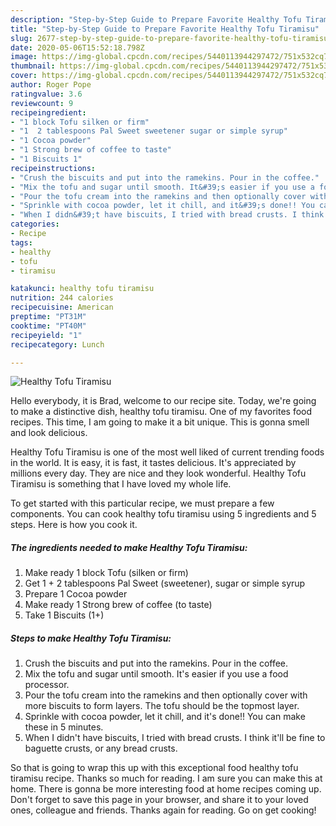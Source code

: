 ```yaml
---
description: "Step-by-Step Guide to Prepare Favorite Healthy Tofu Tiramisu"
title: "Step-by-Step Guide to Prepare Favorite Healthy Tofu Tiramisu"
slug: 2677-step-by-step-guide-to-prepare-favorite-healthy-tofu-tiramisu
date: 2020-05-06T15:52:18.798Z
image: https://img-global.cpcdn.com/recipes/5440113944297472/751x532cq70/healthy-tofu-tiramisu-recipe-main-photo.jpg
thumbnail: https://img-global.cpcdn.com/recipes/5440113944297472/751x532cq70/healthy-tofu-tiramisu-recipe-main-photo.jpg
cover: https://img-global.cpcdn.com/recipes/5440113944297472/751x532cq70/healthy-tofu-tiramisu-recipe-main-photo.jpg
author: Roger Pope
ratingvalue: 3.6
reviewcount: 9
recipeingredient:
- "1 block Tofu silken or firm"
- "1  2 tablespoons Pal Sweet sweetener sugar or simple syrup"
- "1 Cocoa powder"
- "1 Strong brew of coffee to taste"
- "1 Biscuits 1"
recipeinstructions:
- "Crush the biscuits and put into the ramekins. Pour in the coffee."
- "Mix the tofu and sugar until smooth. It&#39;s easier if you use a food processor."
- "Pour the tofu cream into the ramekins and then optionally cover with more biscuits to form layers. The tofu should be the topmost layer."
- "Sprinkle with cocoa powder, let it chill, and it&#39;s done!! You can make these in 5 minutes."
- "When I didn&#39;t have biscuits, I tried with bread crusts. I think it&#39;ll be fine to baguette crusts, or any bread crusts."
categories:
- Recipe
tags:
- healthy
- tofu
- tiramisu

katakunci: healthy tofu tiramisu 
nutrition: 244 calories
recipecuisine: American
preptime: "PT31M"
cooktime: "PT40M"
recipeyield: "1"
recipecategory: Lunch

---
```



![Healthy Tofu Tiramisu](https://img-global.cpcdn.com/recipes/5440113944297472/751x532cq70/healthy-tofu-tiramisu-recipe-main-photo.jpg)

Hello everybody, it is Brad, welcome to our recipe site. Today, we're going to make a distinctive dish, healthy tofu tiramisu. One of my favorites food recipes. This time, I am going to make it a bit unique. This is gonna smell and look delicious.

Healthy Tofu Tiramisu is one of the most well liked of current trending foods in the world. It is easy, it is fast, it tastes delicious. It's appreciated by millions every day. They are nice and they look wonderful. Healthy Tofu Tiramisu is something that I have loved my whole life.




To get started with this particular recipe, we must prepare a few components. You can cook healthy tofu tiramisu using 5 ingredients and 5 steps. Here is how you cook it.

<!--inarticleads1-->

##### The ingredients needed to make Healthy Tofu Tiramisu:

1. Make ready 1 block Tofu (silken or firm)
1. Get 1 + 2 tablespoons Pal Sweet (sweetener), sugar or simple syrup
1. Prepare 1 Cocoa powder
1. Make ready 1 Strong brew of coffee (to taste)
1. Take 1 Biscuits (1+)




<!--inarticleads2-->

##### Steps to make Healthy Tofu Tiramisu:

1. Crush the biscuits and put into the ramekins. Pour in the coffee.
1. Mix the tofu and sugar until smooth. It&#39;s easier if you use a food processor.
1. Pour the tofu cream into the ramekins and then optionally cover with more biscuits to form layers. The tofu should be the topmost layer.
1. Sprinkle with cocoa powder, let it chill, and it&#39;s done!! You can make these in 5 minutes.
1. When I didn&#39;t have biscuits, I tried with bread crusts. I think it&#39;ll be fine to baguette crusts, or any bread crusts.




So that is going to wrap this up with this exceptional food healthy tofu tiramisu recipe. Thanks so much for reading. I am sure you can make this at home. There is gonna be more interesting food at home recipes coming up. Don't forget to save this page in your browser, and share it to your loved ones, colleague and friends. Thanks again for reading. Go on get cooking!
